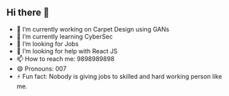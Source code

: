## Hi there 👋
- 🔭 I’m currently working on Carpet Design using GANs
- 🌱 I’m currently learning CyberSec
- 👯 I’m looking for Jobs
- 🤔 I’m looking for help with React JS
- 📫 How to reach me: 9898989898
- 😄 Pronouns: 007
- ⚡ Fun fact: Nobody is giving jobs to skilled and hard working person like me.

